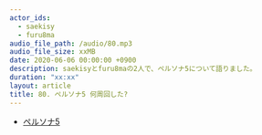 ```yaml
---
actor_ids:
  - saekisy
  - furu8ma
audio_file_path: /audio/80.mp3
audio_file_size: xxMB
date: 2020-06-06 00:00:00 +0900
description: saekisyとfuru8maの2人で、ペルソナ5について語りました。
duration: "xx:xx"
layout: article
title: 80. ペルソナ5 何周回した?
---
```


- [ペルソナ5](http://persona5.jp/)

